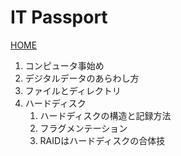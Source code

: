 # IT Passport

[HOME](../index.md)

1. コンピュータ事始め
2. デジタルデータのあらわし方
3. ファイルとディレクトリ
4. ハードディスク
   1. ハードディスクの構造と記録方法
   2. フラグメンテーション
   3. RAIDはハードディスクの合体技
